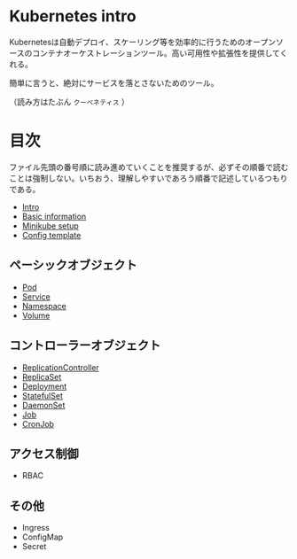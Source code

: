 # Kubernetes intro

Kubernetesは自動デプロイ、スケーリング等を効率的に行うためのオープンソースのコンテナオーケストレーションツール。高い可用性や拡張性を提供してくれる。

簡単に言うと、絶対にサービスを落とさないためのツール。

（読み方はたぶん `クーべネティス` ）

# 目次

ファイル先頭の番号順に読み進めていくことを推奨するが、必ずその順番で読むことは強制しない。いちおう、理解しやすいであろう順番で記述しているつもりである。

- [Intro](001-intro.md)
- [Basic information](002-basic-information.md)
- [Minikube setup](003-minikube-setup.md)
- [Config template](004-config-template.md)

## ペーシックオブジェクト

- [Pod](005-pod.md)
- [Service](009-service.md)
- [Namespace](010-namespace.md)
- [Volume](011-volume.md)

## コントローラーオブジェクト

- [ReplicationController](006-replication-controller.md)
- [ReplicaSet](007-replica-set.md)
- [Deployment](008-deployment.md)
- [StatefulSet](012-stateful-set.md)
- [DaemonSet](013-daemon-set.md)
- [Job](014-job.md)
- [CronJob](015-cron-job.md)

## アクセス制御

- RBAC

## その他

- Ingress
- ConfigMap
- Secret
